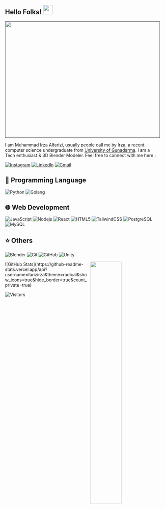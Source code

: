 ## Hello Folks! <img src="https://raw.githubusercontent.com/aemmadi/aemmadi/master/wave.gif" width="30">
<a href=""><img src="https://i.imgur.com/ohtv29p.png" width="100%" height=380/></a>
<p align="center">
</p>

I am Muhammad Irza Alfarizi, usually people call me by Irza, a recent computer science undergraduate from [University of Gunadarma](https://www.gunadarma.ac.id/). I am a Tech enthusiast & 3D Blender Modeler. Feel free to connect with me here :

[![Instagram](https://img.shields.io/badge/Instagram-E4405F?style=for-the-badge&logo=instagram&logoColor=white)](https://www.instagram.com/fariz_irza)
[![LinkedIn](https://img.shields.io/badge/LinkedIn-0077B5?style=for-the-badge&logo=linkedin&logoColor=white)](https://www.linkedin.com/in/farizirza/)
[![Gmail](https://img.shields.io/badge/Gmail-D14836?style=for-the-badge&logo=gmail&logoColor=white)](mailto:farizirza77@gmail.com)

## 📖 Programming Language

![Python](https://img.shields.io/badge/Python-FFD43B?style=for-the-badge&logo=python&logoColor=blue)
![Golang](https://img.shields.io/badge/Go-00ADD8?style=for-the-badge&logo=go&logoColor=white])

## 🌐 Web Development

![JavaScript](https://img.shields.io/badge/JavaScript-323330?style=for-the-badge&logo=javascript&logoColor=F7DF1E)
![Nodejs](https://img.shields.io/badge/Node%20js-339933?style=for-the-badge&logo=nodedotjs&logoColor=white)
![React](https://img.shields.io/badge/React-20232A?style=for-the-badge&logo=react&logoColor=61DAFB)
![HTML5](https://img.shields.io/badge/HTML5-E34F26?style=for-the-badge&logo=html5&logoColor=white)
![TailwindCSS](https://img.shields.io/badge/Tailwind_CSS-38B2AC?style=for-the-badge&logo=tailwind-css&logoColor=white)
![PostgreSQL](https://img.shields.io/badge/PostgreSQL-316192?style=for-the-badge&logo=postgresql&logoColor=white)
![MySQL](https://img.shields.io/badge/MySQL-005C84?style=for-the-badge&logo=mysql&logoColor=white)

## ⭐ Others

![Blender](https://img.shields.io/badge/blender-%23F5792A.svg?style=for-the-badge&logo=blender&logoColor=white)
![Git](https://img.shields.io/badge/GIT-E44C30?style=for-the-badge&logo=git&logoColor=white)
![GitHub](https://img.shields.io/badge/GitHub-100000?style=for-the-badge&logo=github&logoColor=white)
![Unity](https://img.shields.io/badge/Unity-100000?style=for-the-badge&logo=unity&logoColor=white)

<img align="right" width="45%" src="https://media1.tenor.com/m/CsnqaVZnb6wAAAAd/iroha-blue-archive.gif"/>
![GitHub Stats](https://github-readme-stats.vercel.app/api?username=farizirza&theme=radical&show_icons=true&hide_border=true&count_private=true)

![Visitors](https://api.visitorbadge.io/api/visitors?path=https%3A%2F%2Fgithub.com%2Ffarizirza&label=VISITORS&labelColor=%23d9e3f0&countColor=%23555555)

